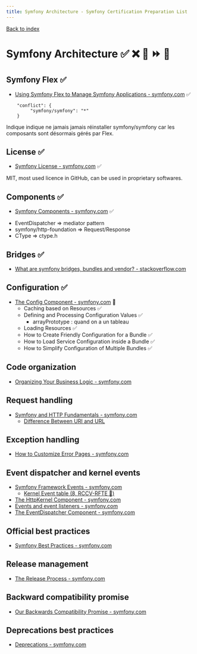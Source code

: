 ```yaml
---
title: Symfony Architecture - Symfony Certification Preparation List
---
```

[Back to index](../readme.md#table-of-contents)

# Symfony Architecture ✅ ❌ 🌈 ⏩ 🤡

## Symfony Flex ✅
- [Using Symfony Flex to Manage Symfony Applications - symfony.com](https://symfony.com/doc/5.0/setup/flex.html)  ✅

```  
    "conflict": {
         "symfony/symfony": "*"
    }
```  
Indique indique ne jamais jamais réinstaller symfony/symfony car les composants sont désormais gérés par Flex.

## License ✅
- [Symfony License - symfony.com](https://symfony.com/doc/5.0/contributing/code/license.html) ✅

MIT, most used licence in GitHub, can be used in proprietary softwares.

## Components ✅
- [Symfony Components - symfony.com](https://symfony.com/components) ✅

* EventDispatcher => mediator pattern
* symfony/http-foundation => Request/Response 
* CType => ctype.h 

## Bridges ✅
- [What are symfony bridges, bundles and vendor? - stackoverflow.com](https://stackoverflow.com/q/11888522/633864) 

## Configuration ✅
- [The Config Component - symfony.com](https://symfony.com/doc/5.0/components/config.html) 🌈
  - Caching based on Resources ✅
  - Defining and Processing Configuration Values ✅
    - arrayPrototype : quand on a un tableau
  - Loading Resources ✅
  - How to Create Friendly Configuration for a Bundle ✅
  - How to Load Service Configuration inside a Bundle ✅
  - How to Simplify Configuration of Multiple Bundles ✅

## Code organization
- [Organizing Your Business Logic - symfony.com](https://symfony.com/doc/5.0/best_practices#business-logic) 

## Request handling
- [Symfony and HTTP Fundamentals - symfony.com](https://symfony.com/doc/5.0/introduction/http_fundamentals.html) 
  - [Difference Between URI and URL](https://www.differencebetween.com/difference-between-uri-and-vs-url/) 

## Exception handling
- [How to Customize Error Pages - symfony.com](https://symfony.com/doc/5.0/controller/error_pages.html) 

## Event dispatcher and kernel events
- [Symfony Framework Events - symfony.com](https://symfony.com/doc/5.0/reference/events.html) 
  - [Kernel Event table (8, RCCV-RFTE 🐘)](https://symfony.com/doc/5.0/components/http_kernel.html#component-http-kernel-event-table) 
- [The HttpKernel Component - symfony.com](https://symfony.com/doc/5.0/components/http_kernel.html) 
- [Events and event listeners - symfony.com](https://symfony.com/doc/5.0/event_dispatcher.html) 
- [The EventDispatcher Component - symfony.com](https://symfony.com/doc/5.0/components/event_dispatcher.html) 

## Official best practices
- [Symfony Best Practices - symfony.com](https://symfony.com/doc/5.0/best_practices/index.html) 

## Release management
- [The Release Process - symfony.com](https://symfony.com/doc/5.0/contributing/community/releases.html) 

## Backward compatibility promise
- [Our Backwards Compatibility Promise - symfony.com](https://symfony.com/doc/5.0/contributing/code/bc.html) 

## Deprecations best practices
- [Deprecations - symfony.com](https://symfony.com/doc/5.0/contributing/code/conventions.html#deprecations) 
